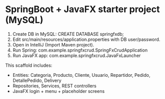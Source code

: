 SpringBoot + JavaFX starter project (MySQL)
===================================
1) Create DB in MySQL: CREATE DATABASE springfxdb;
2) Edit src/main/resources/application.properties with DB user/password.
3) Open in IntelliJ (Import Maven project).
4) Run Spring: com.example.springfxcrud.SpringFxCrudApplication
5) Run JavaFX app: com.example.springfxcrud.JavaFxLauncher

This scaffold includes:
- Entities: Categoria, Producto, Cliente, Usuario, Repartidor, Pedido, DetallePedido, Delivery
- Repositories, Services, REST controllers
- JavaFX login + menu + placeholder screens
